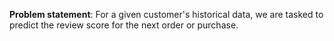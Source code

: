 

**Problem statement**: For a given customer's historical data, we are tasked to predict the review score for the next order or purchase.